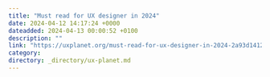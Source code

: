 ```yaml
---
title: "Must read for UX designer in 2024"
date: 2024-04-12 14:17:24 +0000
dateadded: 2024-04-13 00:00:52 +0100
description: ""
link: "https://uxplanet.org/must-read-for-ux-designer-in-2024-2a93d1412123?source=rss----819cc2aaeee0---4"
category:
directory: _directory/ux-planet.md
---
```

